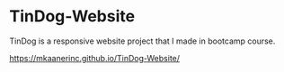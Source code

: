 # TinDog-Website

TinDog is a responsive website project that I made in bootcamp course. 

https://mkaanerinc.github.io/TinDog-Website/
